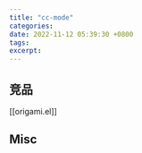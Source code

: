 ```yaml
---
title: "cc-mode"
categories: 
date: 2022-11-12 05:39:30 +0800
tags: 
excerpt: 
---
```












## 竞品

[[origami.el]]



## Misc





